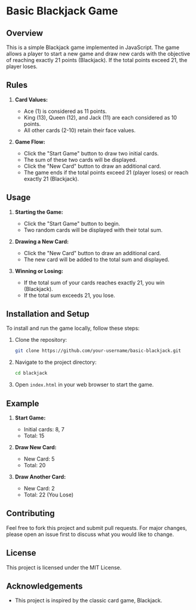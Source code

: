 # Basic Blackjack Game

## Overview

This is a simple Blackjack game implemented in JavaScript. The game allows a player to start a new game and draw new cards with the objective of reaching exactly 21 points (Blackjack). If the total points exceed 21, the player loses.

## Rules

1. **Card Values:**
   - Ace (1) is considered as 11 points.
   - King (13), Queen (12), and Jack (11) are each considered as 10 points.
   - All other cards (2-10) retain their face values.

2. **Game Flow:**
   - Click the "Start Game" button to draw two initial cards.
   - The sum of these two cards will be displayed.
   - Click the "New Card" button to draw an additional card.
   - The game ends if the total points exceed 21 (player loses) or reach exactly 21 (Blackjack).

## Usage

1. **Starting the Game:**
   - Click the "Start Game" button to begin.
   - Two random cards will be displayed with their total sum.

2. **Drawing a New Card:**
   - Click the "New Card" button to draw an additional card.
   - The new card will be added to the total sum and displayed.

3. **Winning or Losing:**
   - If the total sum of your cards reaches exactly 21, you win (Blackjack).
   - If the total sum exceeds 21, you lose.

## Installation and Setup

To install and run the game locally, follow these steps:

1. Clone the repository:
   ```bash
   git clone https://github.com/your-username/basic-blackjack.git

2. Navigate to the project directory:
    ```bash
    cd blackjack

3. Open `index.html` in your web browser to start the game.

## Example

1. **Start Game:**
    - Initial cards: 8, 7
    - Total: 15

2. **Draw New Card:**
    - New Card: 5
    - Total: 20

3. **Draw Another Card:**
    - New Card: 2
    - Total: 22 (You Lose)

## Contributing

Feel free to fork this project and submit pull requests. For major changes, please open an issue first to discuss what you would like to change.

## License

This project is licensed under the MIT License.

## Acknowledgements
- This project is inspired by the classic card game, Blackjack.

